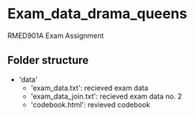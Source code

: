 # Exam_data_drama_queens
RMED901A Exam Assignment


## Folder structure
* 'data'
    + 'exam_data.txt': recieved exam data
    + 'exam_data_join.txt': recieved exam data no. 2
    + 'codebook.html': revieved codebook